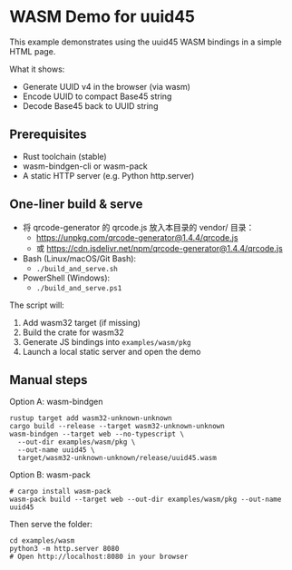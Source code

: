 # WASM Demo for uuid45

This example demonstrates using the uuid45 WASM bindings in a simple HTML page.

What it shows:
- Generate UUID v4 in the browser (via wasm)
- Encode UUID to compact Base45 string
- Decode Base45 back to UUID string

## Prerequisites
- Rust toolchain (stable)
- wasm-bindgen-cli or wasm-pack
- A static HTTP server (e.g. Python http.server)

## One-liner build & serve
- 将 qrcode-generator 的 qrcode.js 放入本目录的 vendor/ 目录：
  - https://unpkg.com/qrcode-generator@1.4.4/qrcode.js
  - 或 https://cdn.jsdelivr.net/npm/qrcode-generator@1.4.4/qrcode.js
- Bash (Linux/macOS/Git Bash):
  - `./build_and_serve.sh`
- PowerShell (Windows):
  - `./build_and_serve.ps1`

The script will:
1) Add wasm32 target (if missing)
2) Build the crate for wasm32
3) Generate JS bindings into `examples/wasm/pkg`
4) Launch a local static server and open the demo

## Manual steps

Option A: wasm-bindgen
```
rustup target add wasm32-unknown-unknown
cargo build --release --target wasm32-unknown-unknown
wasm-bindgen --target web --no-typescript \
  --out-dir examples/wasm/pkg \
  --out-name uuid45 \
  target/wasm32-unknown-unknown/release/uuid45.wasm
```

Option B: wasm-pack
```
# cargo install wasm-pack
wasm-pack build --target web --out-dir examples/wasm/pkg --out-name uuid45
```

Then serve the folder:
```
cd examples/wasm
python3 -m http.server 8080
# Open http://localhost:8080 in your browser
```
